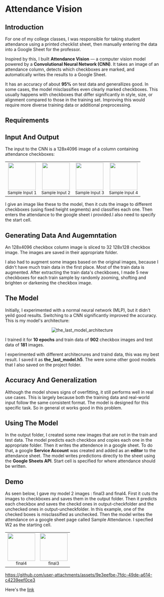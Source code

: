 # Attendance Vision

## Introduction

For one of my college classes, I was responsible for taking student attendance using a printed checklist sheet, then manually entering the data into a Google Sheet for the professor.

Inspired by this, I built **Attendance Vision** — a computer vision model powered by a **Convolutional Neural Network (CNN)**. It takes an image of an attendance column, detects which checkboxes are marked, and automatically writes the results to a Google Sheet.

It has an accuracy of about **95%** on test data and generallizes good.
In some cases, the model misclassifies even clearly marked checkboxes. This usually happens with checkboxes that differ significantly in style, size, or alignment compared to those in the training set. Improving this would require more diverse training data or additional preprocessing.

## Requirements


## Input And Output
The input to the CNN is a 128x4096 image of a column containing attendance checkboxes:

<table>
  <tr>
    <td align="center">
      <img src="https://github.com/user-attachments/assets/720de306-af1f-4197-99b6-4cf9680d60e5" width="90"/><br/>
      <sub>Sample Input 1</sub>
    </td>
    <td align="center">
      <img src="https://github.com/user-attachments/assets/f62f871a-ac5b-49f6-a116-59f781e8d061" width="90"/><br/>
      <sub>Sample Input 2</sub>
    </td>
    <td align="center">
      <img src="https://github.com/user-attachments/assets/fb573c70-7a96-41d0-87d4-f263e5c4efe2" width="90"/><br/>
      <sub>Sample Input 3</sub>
    </td>
    <td align="center">
      <img src="https://github.com/user-attachments/assets/ba46250f-cf43-4051-ab2e-d1b1f62d4e2d" width="90"/><br/>
      <sub>Sample Input 4</sub>
    </td>
  </tr>
</table>

I give an image like these to the model, then it cuts the image to different checkboxes (using fixed height segments) and classifies each one. Then enters the attendance to the google sheet i provided.I also need to specify the start cell.

## Generating Data And Augemntation
An 128x4096 checkbox column image is sliced to 32 128x128 checkbox image. The images are saved in their appropriate folder.

I also had to augment some images based on the original images, because I didn't have much train data in the first place. Most of the train data is augmented. After extracting the train data's checkboxes, I made 5 new checkboxes for each train sample by randomly zooming, shofting and brighten or darkening the checkbox image. 

## The Model
Initially, I experimented with a normal neural network (MLP), but it didn't yeild good results. Switching to a CNN significantly improved the accuracy.
This is my model's architecture: 
<p align="center">
  <img src="https://github.com/user-attachments/assets/a1d976df-b8ed-4d52-8d9c-5f376980b248" alt="the_last_model_architecture">
</p>

I trained it for **10 epochs** and train data of **902** checkbox images and test data of **181** images.

I experimented with different architecrures and traind data, this was my best result. I saved it as **the_last_model.h5**. The were some other good models that I also saved on the project folder.

## Accuracy And Generalization
Although the model shows signs of overfitting, it still performs well in real use cases. This is largely because both the training data and real-world input follow the same consistent format. The model is designed for this specific task. So in general ot works good in this problem.

## Using The Model
In the output folder, I created some new images that are not in the train and test data. The model predicts each checkbox and copies each one in the appropriate folder. Then it writes the attendence in a google sheet.
To do that, a google **Service Account** was created and added as an **editor** to the attendance sheet.
The model writes predictions directly to the sheet using the **Google Sheets API**.
Start cell is specified for where attendance should be written.

## Demo
As seen below, I gave my model 2 images : final3 and final4. First it cuts the images to checkboxes and saves them in the output folder. 
Then it predicts each checkbox and saves the checkd ones in output-checkfolder and the unchecked ones in output-uncheckfolder. In this example, one of the checked boxes is misclassified as unchecked.
Then the model writes the attendance on a google sheet page called Sample Attendance. I specfied W2 as the starting cell.

<table>
  <tr>
    <td align="center">
      <img src="https://github.com/user-attachments/assets/1852b7ea-b094-4bc5-a46a-3346ade5ce38" width="90"/><br/>
      <sub>final4</sub>
    </td>
    <td align="center">
      <img src="https://github.com/user-attachments/assets/9013a07a-a72a-467c-8531-7c447b8cd9e1" width="90"/><br/>
      <sub>final3</sub>
    </td>
  </tr>
</table>


https://github.com/user-attachments/assets/9e3eefbe-7fdc-49de-a614-c4239eef0ce3


Here's the [link](https://docs.google.com/spreadsheets/d/1M-Neh3nGHSXbEVnhWBz5aAZYTcTsWpbCQ3SmS0fH-XU/edit?gid=0#gid=0)


